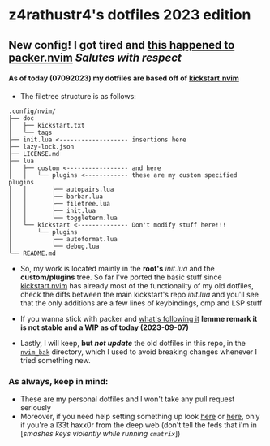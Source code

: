 # z4rathustr4's dotfiles 2023 edition

## New config! I got tired and [this happened to packer.nvim](https://github.com/wbthomason/packer.nvim/blob/master/README.md) *Salutes with respect*

#### As of today (07092023) my dotfiles are based off of [kickstart.nvim](https://github.com/nvim-lua/kickstart.nvim)

- The filetree structure is as follows:
```
.config/nvim/
├── doc
│   ├── kickstart.txt
│   └── tags
├── init.lua <------------------- insertions here
├── lazy-lock.json
├── LICENSE.md
├── lua 
│   ├── custom <----------------- and here
│   │   └── plugins <------------ these are my custom specified plugins
│   │       ├── autopairs.lua 
│   │       ├── barbar.lua
│   │       ├── filetree.lua
│   │       ├── init.lua
│   │       └── toggleterm.lua
│   └── kickstart <-------------- Don't modify stuff here!!!
│       └── plugins
│           ├── autoformat.lua
│           └── debug.lua
└── README.md
```

- So, my work is located mainly in the **root's** *init.lua* and the **custom/plugins**
tree. So far I've ported the basic stuff since [kickstart.nvim](https://github.com/nvim-lua/kickstart.nvim)
has already most of the functionality of my old dotfiles, check the diffs between the main kickstart's repo *init.lua*
and you'll see that the only additions are a few lines of keybindings, cmp and LSP stuff

- If you wanna stick with packer and [what's following it](https://github.com/lewis6991/pckr.nvim)
**lemme remark it is not stable and a WIP as of today (2023-09-07)** 

- Lastly, I will keep, **but *not update*** the old dotfiles in this repo, in the 
[`nvim_bak`](https://github.com/z4rathustr4/.dotfiles/tree/main/nvim_bak) directory,
which I used to avoid breaking changes whenever I tried something new.


### As always, keep in mind:

- These are my personal dotfiles and I won't take any pull request seriously
- Moreover, if you need help setting something up look [here](https://google.com) 
or [here](https://duckduckgo.com/), only if you're a l33t haxx0r from the deep web 
(don't tell the feds that i'm in [*smashes keys violently while running `cmatrix`*])
